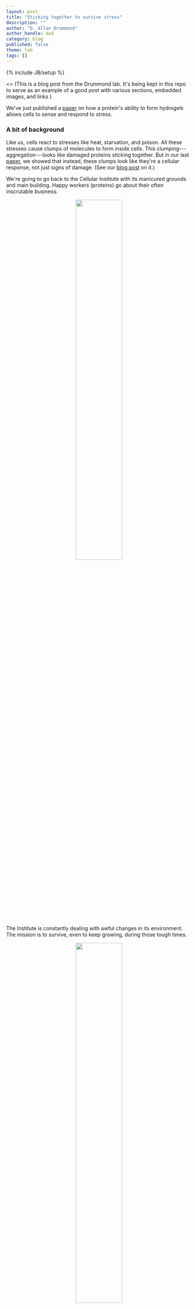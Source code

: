 ```yaml
---
layout: post
title: "Sticking together to survive stress"
description: ""
author: "D. Allan Drummond"
author_handle: dad
category: blog
published: false
theme: lab
tags: []
---
```

{% include JB/setup %}

<> (This is a blog post from the Drummond lab. It's being kept in this repo to serve as an example of a good post with various sections, embedded images, and links )

We've just published a [paper][1] on how a protein's ability to form hydrogels allows cells to sense and respond to stress.

### A bit of background

Like us, cells react to stresses like heat, starvation, and poison. All these stresses cause clumps of molecules to form inside cells. This clumping---aggregation---looks like damaged proteins sticking together. But in our last [paper][agg], we showed that instead, these clumps look like they're a cellular response, not just signs of damage. (See our [blog post][agg-blog] on it.)

We're going to go back to the Cellular Institute with its manicured grounds and main building. Happy workers (proteins) go about their often inscrutable business.

<p align="center">
<img src="/assets/images/cellular-institute-unstressed.png" width="50%">
</p>

The Institute is constantly dealing with awful changes in its environment. The mission is to survive, even to keep growing, during those tough times.

<p align="center">
<img src="/assets/images/environmental-and-growth-reports.png" width="50%">
</p>

The picture that came out of our [earlier study][agg-blog] suggested that, overall, the clumping in cells was an organized, reversible process, consistent with a coordinated effort to survive tough times.

But what about for specific proteins? How can you tell if clumping is stress-inflicted damage or an adaptive response? A key test is to see what happens when you stop the clumping during stress. Stopping damage during stress should make cells healthier. Stopping an adaptive stress response, on the other hand, would make cells sicker.

### Doesn't sound too complicated

Easy for you to say, headline! In our study, we had to first find a protein that formed clumps during stress, then figure out how to control its clumping without screwing up a bunch of other stuff (which involved quite a bit of figuring out why it formed clumps, physically, and which bits of the molecule were responsible). 

Doing all that required working on the protein in isolation in a test tube, so then we had to put the protein back into cells  to see if it worked the same way. Finally, we could expose those cells to stress and see how they responded.

### What did we do?

We picked out a specific protein that formed clumps during stress: poly(A)-binding protein, which is nicknamed Pab1 in baker's yeast, our beautiful and hardy model organism. (Relatives of Pab1 are found in essentially every cell that has a nucleus, from plants to parasites to people.) We purified Pab1, put it in a dish, and exposed it to the same intracellular conditions that follow stress and are thought to cause clumping, heat and pH. 

Yeast cells like to live in acidic (low-pH) environments, but keep their insides at neutral pH. When cells get stressed, their internal pH drops, becoming more acidic. That, others have argued, might cause clumping during non-heat stresses like starvation.


<p align="center">
<img src="/assets/images/heat-starvation-ph-at-cell-institute.png" width="75%">
</p>

### What did we find?

First, we discovered that Pab1 "clumping" was something rather specific and wonderful: **phase separation** into hydrogel droplets.

Phase separation is like a flash mob. Under certain conditions, suddenly, from a mixture of two types of molecules, one type surges together, separating from the other ("demixing") like oil droplets from water. Bunches of recent studies have shown proteins doing this trick, usually under exotic conditions.

<p align="center">
<img src="/assets/images/phase-separation-cartoon.png" width="75%">
</p>

Pab1 phase-separates in response to both pH and temperature, right at the stress-associated ranges of each one. It's one of the coolest results in the paper: Pab1 is an extraordinarily sensitive *sensor of stress*, particularly temperature. You might be surprised to know that how yeast cells sense temperature has been a bit of mystery...

### Back into the cell

We figured out a way to make Pab1 phase separate at lower or higher temperatures. Remember our key test? That let us make cells with proteins that couldn't get together during stress. And guess what we found?

<p align="center">
<img src="/assets/images/disrupting-phase-separation.png" width="75%">
</p>

Cells with Pab1 molecules that didn't stick together during stress couldn't grow during stress. This happened during heat shock, and during starvation, too!

### Ultimately, it's about fitness

There's been a bunch of beautiful work on phase separation, hydrogel formation, and other quinary phenomena. (**Quinary**, a term introduced by Stuart Edelstein, refers to a step beyond traditional quaternary structures to structures involving undefined numbers of molecules.) But showing that these phenomena are actually good for cells, as opposed to just gorgeous curiosities, has been challenging. Pab1 delivered for us!

<p align="center">
<img src="/assets/images/quinary-academy-certificate.png" width="75%">
</p>


### Dive in!

This [paper][1] was five years from initial discovery to publication. There's a lot in there (though the reviewers wanted oh so much more!). For experts, our results are full of surprises. First author [Josh] has blogged about some of the [biophysical aspects] and co-first author [Chris] has blogged about the [in vivo aspects].

And there's much more to do. How, exactly, does Pab1's phase separation help the cell? We share some ideas in the paper. How, exactly, does Pab1 sense temperature and pH? Watch this space as the story continues to, well, come together.

[1]: /papers/paper/adaptive-phase-separation
[agg]: /papers/paper/endogenous-aggregates
[agg-blog]: /blog/about-endogenous-aggregates
[Josh]: /team/josh-riback
[biophysical aspects]: /blog/polymer-biophysics-in-action
[Chris]: /team/chris-katanski
[in vivo aspects]: /blog/Pab1-Demixing-FAQ




